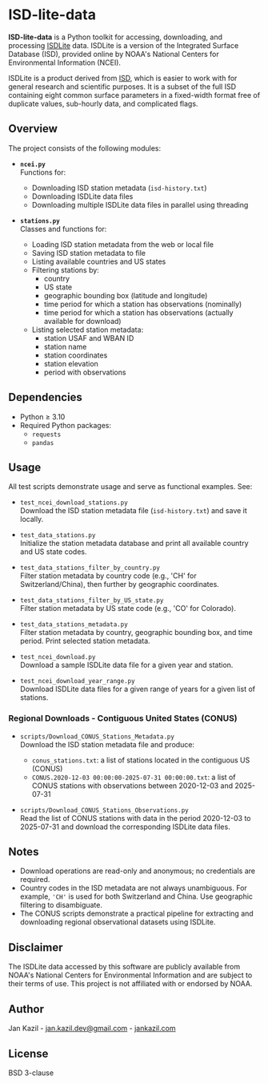 # ISD-lite-data

**ISD-lite-data** is a Python toolkit for accessing, downloading, and processing [ISDLite](https://www.ncei.noaa.gov/pub/data/noaa/isd-lite) data. ISDLite is a version of the Integrated Surface Database (ISD), provided online by NOAA's National Centers for Environmental Information (NCEI).

ISDLite is a product derived from [ISD](https://www.ncei.noaa.gov/products/land-based-station/integrated-surface-database), which is easier to work with for general research and scientific purposes. It is a subset of the full ISD containing eight common surface parameters in a fixed-width format free of duplicate values, sub-hourly data, and complicated flags.

## Overview

The project consists of the following modules:

- **`ncei.py`**  
  Functions for:
  - Downloading ISD station metadata (`isd-history.txt`)
  - Downloading ISDLite data files
  - Downloading multiple ISDLite data files in parallel using threading

- **`stations.py`**  
  Classes and functions for:
  - Loading ISD station metadata from the web or local file
  - Saving ISD station metadata to file
  - Listing available countries and US states
  - Filtering stations by:
    - country
    - US state
    - geographic bounding box (latitude and longitude)
    - time period for which a station has observations (nominally)
    - time period for which a station has observations (actually available for download)
  - Listing selected station metadata:
    - station USAF and WBAN ID
    - station name
    - station coordinates
    - station elevation
    - period with observations

## Dependencies

- Python ≥ 3.10
- Required Python packages:
  - `requests`
  - `pandas`

## Usage

All test scripts demonstrate usage and serve as functional examples. See:

- `test_ncei_download_stations.py`  
  Download the ISD station metadata file (`isd-history.txt`) and save it locally.

- `test_data_stations.py`  
  Initialize the station metadata database and print all available country and US state codes.

- `test_data_stations_filter_by_country.py`  
  Filter station metadata by country code (e.g., 'CH' for Switzerland/China), then further by geographic coordinates.

- `test_data_stations_filter_by_US_state.py`  
  Filter station metadata by US state code (e.g., 'CO' for Colorado).

- `test_data_stations_metadata.py`  
  Filter station metadata by country, geographic bounding box, and time period. Print selected station metadata.

- `test_ncei_download.py`  
  Download a sample ISDLite data file for a given year and station.

- `test_ncei_download_year_range.py`  
  Download ISDLite data files for a given range of years for a given list of stations.

### Regional Downloads - Contiguous United States (CONUS)

- `scripts/Download_CONUS_Stations_Metadata.py`  
  Download the ISD station metadata file and produce:
  - `conus_stations.txt`: a list of stations located in the contiguous US (CONUS)
  - `CONUS.2020-12-03 00:00:00-2025-07-31 00:00:00.txt`: a list of CONUS stations with observations between 2020-12-03 and 2025-07-31

- `scripts/Download_CONUS_Stations_Observations.py`  
  Read the list of CONUS stations with data in the period 2020-12-03 to 2025-07-31 and download the corresponding ISDLite data files.

## Notes

- Download operations are read-only and anonymous; no credentials are required.
- Country codes in the ISD metadata are not always unambiguous. For example, `'CH'` is used for both Switzerland and China. Use geographic filtering to disambiguate.
- The CONUS scripts demonstrate a practical pipeline for extracting and downloading regional observational datasets using ISDLite.

## Disclaimer

The ISDLite data accessed by this software are publicly available from NOAA's National Centers for Environmental Information and are subject to their terms of use. This project is not affiliated with or endorsed by NOAA.

## Author

Jan Kazil - jan.kazil.dev@gmail.com - [jankazil.com](https://jankazil.com)

## License

BSD 3-clause
